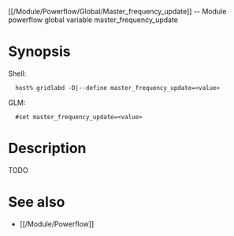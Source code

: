 [[/Module/Powerflow/Global/Master_frequency_update]] -- Module powerflow global variable master_frequency_update

# Synopsis
Shell:
~~~
  host% gridlabd -D|--define master_frequency_update=<value>
~~~
GLM:
~~~
  #set master_frequency_update=<value>
~~~

# Description

TODO

# See also
* [[/Module/Powerflow]]
